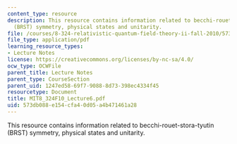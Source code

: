 ```yaml
---
content_type: resource
description: This resource contains information related to becchi-rouet-stora-tyutin
  (BRST) symmetry, physical states and unitarity.
file: /courses/8-324-relativistic-quantum-field-theory-ii-fall-2010/573db088e154cfa40d05a4b471461a28_MIT8_324F10_Lecture6.pdf
file_type: application/pdf
learning_resource_types:
- Lecture Notes
license: https://creativecommons.org/licenses/by-nc-sa/4.0/
ocw_type: OCWFile
parent_title: Lecture Notes
parent_type: CourseSection
parent_uid: 1247ed58-69f7-9088-8d73-398ec4334f45
resourcetype: Document
title: MIT8_324F10_Lecture6.pdf
uid: 573db088-e154-cfa4-0d05-a4b471461a28
---
```

This resource contains information related to becchi-rouet-stora-tyutin (BRST) symmetry, physical states and unitarity.